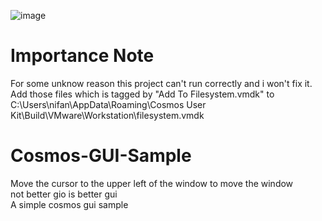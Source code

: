 ![image](https://github.com/nifanfa/Cosmos-GUI-Sample/blob/master/4.gif)  

# Importance Note
For some unknow reason this project can't run correctly and i won't fix it.
Add those files which is tagged by "Add To Filesystem.vmdk" to C:\Users\nifan\AppData\Roaming\Cosmos User Kit\Build\VMware\Workstation\filesystem.vmdk 

# Cosmos-GUI-Sample
Move the cursor to the upper left of the window to move the window  
not better gio is better gui  
A simple cosmos gui sample  
